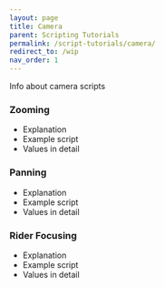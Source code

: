 ```yaml
---
layout: page
title: Camera
parent: Scripting Tutorials
permalink: /script-tutorials/camera/
redirect_to: /wip
nav_order: 1
---
```


Info about camera scripts

### Zooming
- Explanation
- Example script
- Values in detail

### Panning
- Explanation
- Example script
- Values in detail

### Rider Focusing
- Explanation
- Example script
- Values in detail